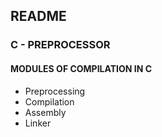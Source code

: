 ## README
### C - PREPROCESSOR
#### MODULES OF COMPILATION IN C
* Preprocessing
* Compilation
* Assembly
* Linker

